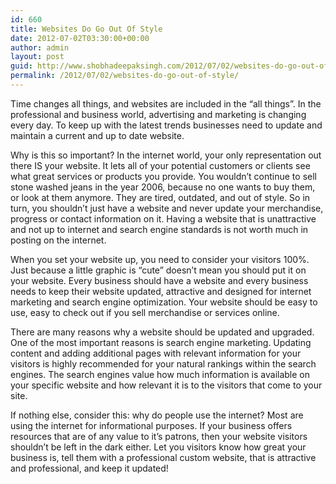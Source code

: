 ```yaml
---
id: 660
title: Websites Do Go Out Of Style
date: 2012-07-02T03:30:00+00:00
author: admin
layout: post
guid: http://www.shobhadeepaksingh.com/2012/07/02/websites-do-go-out-of-style/
permalink: /2012/07/02/websites-do-go-out-of-style/
---
```

Time changes all things, and websites are included in the “all things”. In the professional and business world, advertising and marketing is changing every day. To keep up with the latest trends businesses need to update and maintain a current and up to date website.

Why is this so important? In the internet world, your only representation out there IS your website. It lets all of your potential customers or clients see what great services or products you provide. You wouldn’t continue to sell stone washed jeans in the year 2006, because no one wants to buy them, or look at them anymore. They are tired, outdated, and out of style. So in turn, you shouldn’t just have a website and never update your merchandise, progress or contact information on it. Having a website that is unattractive and not up to internet and search engine standards is not worth much in posting on the internet.

When you set your website up, you need to consider your visitors 100%. Just because a little graphic is “cute” doesn’t mean you should put it on your website. Every business should have a website and every business needs to keep their website updated, attractive and designed for internet marketing and search engine optimization. Your website should be easy to use, easy to check out if you sell merchandise or services online.

There are many reasons why a website should be updated and upgraded. One of the most important reasons is search engine marketing. Updating content and adding additional pages with relevant information for your visitors is highly recommended for your natural rankings within the search engines. The search engines value how much information is available on your specific website and how relevant it is to the visitors that come to your site.

If nothing else, consider this: why do people use the internet? Most are using the internet for informational purposes. If your business offers resources that are of any value to it’s patrons, then your website visitors shouldn’t be left in the dark either. Let you visitors know how great your business is, tell them with a professional custom website, that is attractive and professional, and keep it updated!